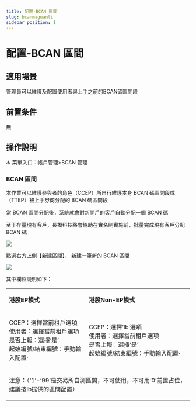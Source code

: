 ```yaml
---
title: 配置-BCAN 區間
slug: bcanmaguanli
sidebar_position: 1
---
```



# 配置-BCAN 區間

## 適用場景

管理員可以維護及配置使用者與上手之前的BCAN碼區間段

## 前置条件

無

## 操作說明

<div class="callout callout-bg-6 callout-border-6">
<p>⚓ 菜單入口：帳戶管理&gt;BCAN 管理</p>
</div>

### BCAN 區間

本作業可以維護參與者的角色（CCEP）所自行維護本身 BCAN 碼區間段或（TTEP）被上手劵商分配的 BCAN 碼區間段

當 BCAN 區間分配後，系統就會對新開戶的客戶自動分配一個 BCAN 碼

至于存量現有客戶，長橋科技將會協助在實名制實施前，批量完成現有客戶分配 BCAN 碼

<img src="/assets/QzpGbweFUo4tmlxpVSGcq9BqnKg.png" src-width="3242" src-height="810" align="center"/>

點選右方上側【新建區間】， 新建一筆新的 BCAN 區間

<img src="/assets/OoSNbUvJnoIaROx99cucfr9ynDb.png" src-width="3248" src-height="1624" align="center"/>

其中欄位說明如下：

<table>
<colgroup>
<col width="368"/>
<col width="503"/>
</colgroup>
<tbody>
<tr>
<td><p><strong>港股<strong><strong>EP</strong></strong>模式</strong></p></td><td><p><strong>港股Non-EP模式</strong></p></td></tr>
<tr>
<td><p>CCEP：選擇當前租戶選項<br/>使用者：選擇當前租戶選項<br/>是否上報：選擇‘是’<br/>起始編號/結束編號：手動輸入配置· </p></td><td><p>CCEP：選擇‘lb’選項<br/>使用者：選擇當前租戶選項<br/> 是否上報：選擇‘是’<br/> 起始編號/結束編號：手動輸入配置·</p></td></tr>
<tr>
<td colspan="2"><p>注意：（‘1’-‘99’是交易所自測區間，不可使用，不可用‘0’前置占位，建議按lb提供的區間配置）</p></td></tr>
</tbody>
</table>

